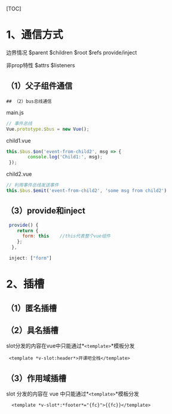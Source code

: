 [TOC]



# 1、通信方式

边界情况 $parent $children $root $refs provide/inject 

非prop特性 $attrs $listeners

## （1）父子组件通信

	## （2）bus总线通信

main.js

```js
// 事件总线
Vue.prototype.$bus = new Vue();
```

child1.vue

```js
this.$bus.$on('event-from-child2', msg => {
        console.log('Child1:', msg);
 });
```

child2.vue

```js
// 利用事件总线发送事件
this.$bus.$emit('event-from-child2', 'some msg from child2')
```



## （3）provide和inject

```js
 provide() {
    return {
      form: this	//this代表整个vue组件
    };
  },
```

```js
 inject: ["form"]
```



# 2、插槽

## （1）匿名插槽 

## （2）具名插槽

slot分发的内容在vue中只能通过*`<template>`*模板分发

```vue
 <template *v-slot:header*>开课吧全栈</template>
```

## （3）作用域插槽

slot 分发的内容在 vue 中只能通过*`<template>`*模板分发

```vue
  <template *v-slot*:*footer*="{fc}">{{fc}}</template>
```



